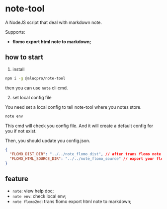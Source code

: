 # note-tool

A NodeJS script that deal with markdown note.

Supports:

- **flomo export html note to markdown;**

## how to start

1. install

```bash
npm i -g @alucpro/note-tool
```

then you can use `note` cli cmd.

2. set local config file

You need set a local config to tell note-tool where you notes store.

```bash
note env
```

This cmd will check you config file.
And it will create a default config for you if not exist.

Then, you should update you config.json.

```json
{
  "FLOMO_DIST_DIR": "../../note_flomo_dist", // after trans flomo note to markdown, they are stored here
  "FLOMO_HTML_SOURCE_DIR": "../../note_flomo_source" // export your flomo html-style notes to here
}
```

## feature

- `note`: view help doc;
- `note env`: check local env;
- `note flomo2md`: trans flomo export html note to markdown;
